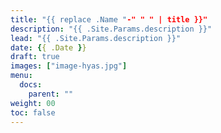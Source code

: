 ```yaml
---
title: "{{ replace .Name "-" " " | title }}"
description: "{{ .Site.Params.description }}"
lead: "{{ .Site.Params.description }}"
date: {{ .Date }}
draft: true
images: ["image-hyas.jpg"]
menu: 
  docs:
    parent: ""
weight: 00
toc: false
---
```


